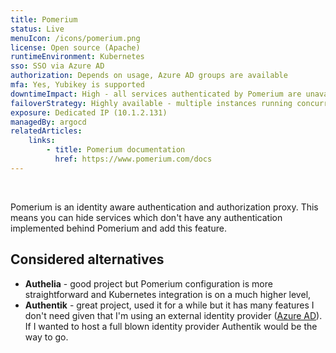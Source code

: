 ```yaml
---
title: Pomerium
status: Live
menuIcon: /icons/pomerium.png
license: Open source (Apache)
runtimeEnvironment: Kubernetes
sso: SSO via Azure AD
authorization: Depends on usage, Azure AD groups are available
mfa: Yes, Yubikey is supported
downtimeImpact: High - all services authenticated by Pomerium are unavailable
failoverStrategy: Highly available - multiple instances running concurrently, database to be made HA
exposure: Dedicated IP (10.1.2.131)
managedBy: argocd
relatedArticles:
    links:
        - title: Pomerium documentation
          href: https://www.pomerium.com/docs
---
```

<br>

Pomerium is an identity aware authentication and authorization proxy. This means you can hide services which don't have any authentication implemented behind Pomerium and add this feature.

## Considered alternatives
- **Authelia** - good project but Pomerium configuration is more straightforward and Kubernetes integration is on a much higher level,
- **Authentik** - great project, used it for a while but it has many features I don't need given that I'm using an external identity provider ([Azure AD](/cloud/azure-active-directory)). If I wanted to host a full blown identity provider Authentik would be the way to go.